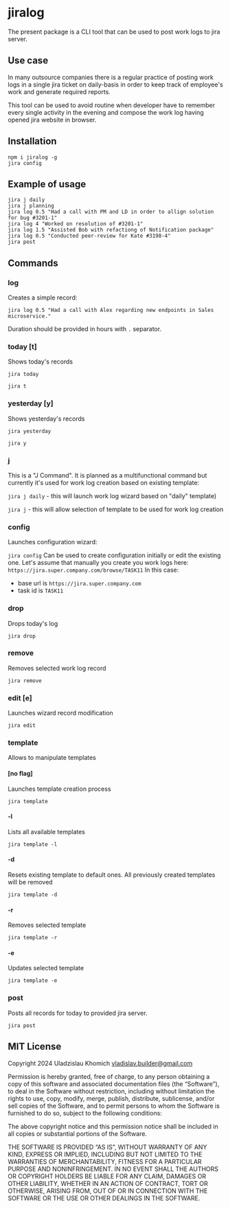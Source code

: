 # jiralog
The present package is a CLI tool that can be used to post work logs to jira server.
## Use case
In many outsource companies there is a regular practice of posting work logs in a single jira ticket on daily-basis in order to keep track of employee's work and generate required reports.

This tool can be used to avoid routine when developer have to remember every single activity in the evening and compose the work log having opened jira website in browser. 
## Installation
```
npm i jiralog -g
jira config
```
## Example of usage
```
jira j daily
jira j planning
jira log 0.5 "Had a call with PM and LD in order to allign solution for bug #3201-1"
jira log 4 "Worked on resolution of #3201-1"
jira log 1.5 "Assisted Bob with refactiong of Notification package"
jira log 0.5 "Conducted peer-review for Kate #3198-4"
jira post
```

## Commands

### log
Creates a simple record:

`jira log 0.5 "Had a call with Alex regarding new endpoints in Sales microservice."`

Duration should be provided in hours with `.` separator.

### today [t]
Shows today's records

`jira today`

`jira t`

### yesterday [y]
Shows yesterday's records

`jira yesterday`

`jira y`

### j
This is a "J Command". It is planned as a multifunctional command but currently it's used for work log creation based on existing template:

`jira j daily` - this will launch work log wizard based on "daily" template)

`jira j` - this will allow selection of template to be used for work log creation
### config
Launches configuration wizard:

`jira config`
Can be used to create configuration initially or edit the existing one.
Let's assume that manually you create you work logs here:
`https://jira.super.company.com/browse/TASK11`
In this case:
- base url is `https://jira.super.company.com`
- task id is `TASK11`

### drop
Drops today's log

`jira drop`

### remove
Removes selected work log record

`jira remove`

### edit [e]
Launches wizard record modification

`jira edit`

### template
Allows to manipulate templates

#### [no flag]

Launches template creation process

`jira template`
#### -l

Lists all available templates

`jira template -l`
#### -d

Resets existing template to default ones. All previously created templates will be removed

`jira template -d`
#### -r

Removes selected template

`jira template -r`

#### -e
Updates selected template

`jira template -e`

### post
Posts all records for today to provided jira server.

`jira post`

## MIT License

Copyright 2024 Uladzislau Khomich vladislav.builder@gmail.com

Permission is hereby granted, free of charge, to any person obtaining a copy of this software and associated documentation files (the “Software”), to deal in the Software without restriction, including without limitation the rights to use, copy, modify, merge, publish, distribute, sublicense, and/or sell copies of the Software, and to permit persons to whom the Software is furnished to do so, subject to the following conditions:

The above copyright notice and this permission notice shall be included in all copies or substantial portions of the Software.

THE SOFTWARE IS PROVIDED “AS IS”, WITHOUT WARRANTY OF ANY KIND, EXPRESS OR IMPLIED, INCLUDING BUT NOT LIMITED TO THE WARRANTIES OF MERCHANTABILITY, FITNESS FOR A PARTICULAR PURPOSE AND NONINFRINGEMENT. IN NO EVENT SHALL THE AUTHORS OR COPYRIGHT HOLDERS BE LIABLE FOR ANY CLAIM, DAMAGES OR OTHER LIABILITY, WHETHER IN AN ACTION OF CONTRACT, TORT OR OTHERWISE, ARISING FROM, OUT OF OR IN CONNECTION WITH THE SOFTWARE OR THE USE OR OTHER DEALINGS IN THE SOFTWARE.
